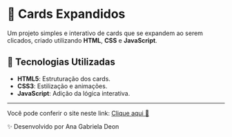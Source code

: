 # 📍 Cards Expandidos
Um projeto simples e interativo de cards que se expandem ao serem clicados, criado utilizando **HTML**, **CSS** e **JavaScript**. 
## 📝 Tecnologias Utilizadas  
- **HTML5**: Estruturação dos cards.  
- **CSS3**: Estilização e animações.  
- **JavaScript**: Adição da lógica interativa.
---
Você pode conferir o site neste link: [Clique aqui 🩷](https://anadeon.github.io/cards-expandidos/)

✨ Desenvolvido por Ana Gabriela Deon
